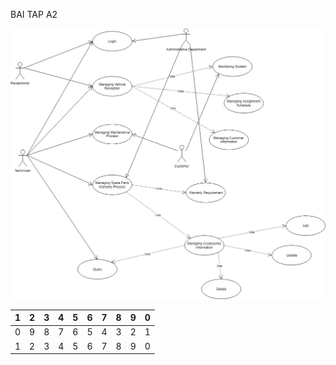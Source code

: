 BAI TAP A2

![](media/d9d7d3ab20938119aad37ca85a4e908c.png)

| 1 | 2 | 3 | 4 | 5 | 6 | 7 | 8 | 9 | 0 |
|---|---|---|---|---|---|---|---|---|---|
| 0 | 9 | 8 | 7 | 6 | 5 | 4 | 3 | 2 | 1 |
| 1 | 2 | 3 | 4 | 5 | 6 | 7 | 8 | 9 | 0 |
